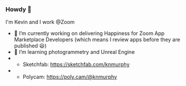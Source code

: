 ### Howdy 👋

I'm Kevin and I work @Zoom

- 🔭 I’m currently working on delivering Happiness for Zoom App Marketplace Developers (which means I review apps before they are published 😃)
- 🌱 I’m learning photogrammetry and Unreal Engine  
- - Sketchfab: https://sketchfab.com/knmurphy
- - Polycam: https://poly.cam/@knmurphy

<!--
**knmurphy/knmurphy** is a ✨ _special_ ✨ repository because its `README.md` (this file) appears on your GitHub profile.

Here are some ideas to get you started:


 ...
- 👯 I’m looking to collaborate on ...
- 🤔 I’m looking for help with ...
- 💬 Ask me about ...
- 📫 How to reach me: ...
- 😄 Pronouns: ...
- ⚡ Fun fact: ...
-->
